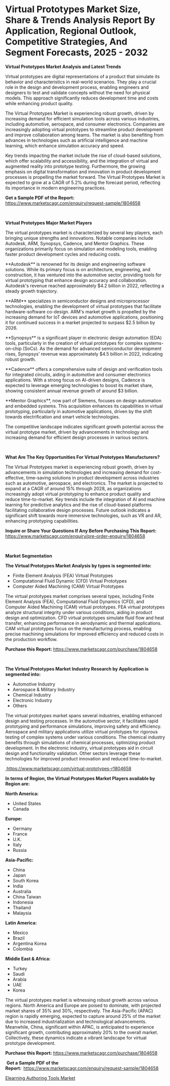 <p><h1>Virtual Prototypes Market Size, Share & Trends Analysis Report By Application, Regional Outlook, Competitive Strategies, And Segment Forecasts, 2025 - 2032</h1></p><p><strong>Virtual Prototypes Market Analysis and Latest Trends</strong></p>
<p><p>Virtual prototypes are digital representations of a product that simulate its behavior and characteristics in real-world scenarios. They play a crucial role in the design and development process, enabling engineers and designers to test and validate concepts without the need for physical models. This approach significantly reduces development time and costs while enhancing product quality.</p><p>The Virtual Prototypes Market is experiencing robust growth, driven by increasing demand for efficient simulation tools across various industries, including automotive, aerospace, and consumer electronics. Companies are increasingly adopting virtual prototypes to streamline product development and improve collaboration among teams. The market is also benefiting from advances in technologies such as artificial intelligence and machine learning, which enhance simulation accuracy and speed.</p><p>Key trends impacting the market include the rise of cloud-based solutions, which offer scalability and accessibility, and the integration of virtual and augmented reality into prototype testing. Furthermore, the growing emphasis on digital transformation and innovation in product development processes is propelling the market forward. The Virtual Prototypes Market is expected to grow at a CAGR of 5.2% during the forecast period, reflecting its importance in modern engineering practices.</p></p>
<p><strong>Get a Sample PDF of the Report:&nbsp;</strong> <a href="https://www.marketscagr.com/enquiry/request-sample/1804658?utm_campaign=3175&utm_medium=2&utm_source=Github&utm_content=ia&utm_term=10032025&utm_id=virtual-prototypes">https://www.marketscagr.com/enquiry/request-sample/1804658</a></p>
<p>&nbsp;</p>
<p><strong>Virtual Prototypes Major Market Players</strong></p>
<p><p>The virtual prototypes market is characterized by several key players, each bringing unique strengths and innovations. Notable companies include Autodesk, ARM, Synopsys, Cadence, and Mentor Graphics. These organizations primarily focus on simulation and modeling tools, enabling faster product development cycles and reducing costs.</p><p>**Autodesk** is renowned for its design and engineering software solutions. While its primary focus is on architecture, engineering, and construction, it has ventured into the automotive sector, providing tools for virtual prototyping that enhance design accuracy and collaboration. Autodesk's revenue reached approximately $4.2 billion in 2022, reflecting a steady growth trajectory.</p><p>**ARM** specializes in semiconductor designs and microprocessor technologies, enabling the development of virtual prototypes that facilitate hardware-software co-design. ARM's market growth is propelled by the increasing demand for IoT devices and automotive applications, positioning it for continued success in a market projected to surpass $2.5 billion by 2026.</p><p>**Synopsys** is a significant player in electronic design automation (EDA) tools, particularly in the creation of virtual prototypes for complex systems-on-chip (SoCs). As the demand for advanced semiconductor development rises, Synopsys’ revenue was approximately $4.5 billion in 2022, indicating robust growth.</p><p>**Cadence** offers a comprehensive suite of design and verification tools for integrated circuits, aiding in automotive and consumer electronics applications. With a strong focus on AI-driven designs, Cadence is expected to leverage emerging technologies to boost its market share, showing consistent annual revenue growth of around $3 billion.</p><p>**Mentor Graphics**, now part of Siemens, focuses on design automation and embedded systems. This acquisition enhances its capabilities in virtual prototyping, particularly in automotive applications, driven by the shift towards electrification and smart vehicle technologies.</p><p>The competitive landscape indicates significant growth potential across the virtual prototype market, driven by advancements in technology and increasing demand for efficient design processes in various sectors.</p></p>
<p>&nbsp;</p>
<p><strong>What Are The Key Opportunities For Virtual Prototypes Manufacturers?</strong></p>
<p><p>The Virtual Prototypes market is experiencing robust growth, driven by advancements in simulation technologies and increasing demand for cost-effective, time-saving solutions in product development across industries such as automotive, aerospace, and electronics. The market is projected to expand at a CAGR of around 15% through 2028, as organizations increasingly adopt virtual prototyping to enhance product quality and reduce time-to-market. Key trends include the integration of AI and machine learning for predictive analytics and the rise of cloud-based platforms facilitating collaborative design processes. Future outlook indicates a significant shift towards more immersive technologies, such as VR and AR, enhancing prototyping capabilities.</p></p>
<p><strong>Inquire or Share Your Questions If Any Before Purchasing This Report:</strong> <a href="https://www.marketscagr.com/enquiry/pre-order-enquiry/1804658?utm_campaign=3175&utm_medium=2&utm_source=Github&utm_content=ia&utm_term=10032025&utm_id=virtual-prototypes">https://www.marketscagr.com/enquiry/pre-order-enquiry/1804658</a></p>
<p>&nbsp;</p>
<p><strong>Market Segmentation</strong></p>
<p><strong>The Virtual Prototypes Market Analysis by types is segmented into:</strong></p>
<p><ul><li>Finite Element Analysis (FEA) Virtual Prototypes</li><li>Computational Fluid Dynamic (CFD) Virtual Prototypes</li><li>Computer Aided Machining (CAM) Virtual Prototypes</li></ul></p>
<p><p>The virtual prototypes market comprises several types, including Finite Element Analysis (FEA), Computational Fluid Dynamics (CFD), and Computer Aided Machining (CAM) virtual prototypes. FEA virtual prototypes analyze structural integrity under various conditions, aiding in product design and optimization. CFD virtual prototypes simulate fluid flow and heat transfer, enhancing performance in aerodynamic and thermal applications. CAM virtual prototypes focus on the manufacturing process, enabling precise machining simulations for improved efficiency and reduced costs in the production workflow.</p></p>
<p><strong>Purchase this Report:&nbsp;</strong><a href="https://www.marketscagr.com/purchase/1804658?utm_campaign=3175&utm_medium=2&utm_source=Github&utm_content=ia&utm_term=10032025&utm_id=virtual-prototypes">https://www.marketscagr.com/purchase/1804658</a></p>
<p>&nbsp;</p>
<p><strong>The Virtual Prototypes Market Industry Research by Application is segmented into:</strong></p>
<p><ul><li>Automotive Industry</li><li>Aerospace & Military Industry</li><li>Chemical Industry</li><li>Electronic Industry</li><li>Others</li></ul></p>
<p><p>The virtual prototypes market spans several industries, enabling enhanced design and testing processes. In the automotive sector, it facilitates rapid prototyping and performance simulations, improving safety and efficiency. Aerospace and military applications utilize virtual prototypes for rigorous testing of complex systems under various conditions. The chemical industry benefits through simulations of chemical processes, optimizing product development. In the electronic industry, virtual prototypes aid in circuit design and functionality validation. Other sectors leverage these technologies for improved product innovation and reduced time-to-market.</p></p>
<p><a href="https://www.marketscagr.com/virtual-prototypes-r1804658?utm_campaign=3175&utm_medium=2&utm_source=Github&utm_content=ia&utm_term=10032025&utm_id=virtual-prototypes">&nbsp;https://www.marketscagr.com/virtual-prototypes-r1804658</a></p>
<p><strong>In terms of Region, the Virtual Prototypes Market Players available by Region are:</strong></p>
<p>
    <p> <strong> North America: </strong>
        <ul>
            <li>United States</li>
            <li>Canada</li>
        </ul>
        </p> 
    <p> <strong> Europe: </strong>
        <ul>
            <li>Germany</li>
            <li>France</li>
            <li>U.K.</li>
            <li>Italy</li>
            <li>Russia</li>
        </ul>
        </p> 
    <p> <strong> Asia-Pacific: </strong>
        <ul>
            <li>China</li>
            <li>Japan</li>
            <li>South Korea</li>
            <li>India</li>
            <li>Australia</li>
            <li>China Taiwan</li>
            <li>Indonesia</li>
            <li>Thailand</li>
            <li>Malaysia</li>
        </ul>
        </p> 
    <p> <strong> Latin America: </strong>
        <ul>
            <li>Mexico</li>
            <li>Brazil</li>
            <li>Argentina Korea</li>
            <li>Colombia</li>
        </ul>
        </p> 
    <p> <strong> Middle East & Africa: </strong>
        <ul>
            <li>Turkey</li>
            <li>Saudi</li>
            <li>Arabia</li>
            <li>UAE</li>
            <li>Korea</li>
        </ul>
    </p>
    </p>
<p><p>The virtual prototypes market is witnessing robust growth across various regions. North America and Europe are poised to dominate, with projected market shares of 35% and 30%, respectively. The Asia-Pacific (APAC) region is rapidly emerging, expected to capture around 25% of the market due to increased industrialization and technological advancements. Meanwhile, China, significant within APAC, is anticipated to experience significant growth, contributing approximately 20% to the overall market. Collectively, these dynamics indicate a vibrant landscape for virtual prototype development.</p></p>
<p><strong>Purchase this Report: </strong><a href="https://www.marketscagr.com/purchase/1804658?utm_campaign=3175&utm_medium=2&utm_source=Github&utm_content=ia&utm_term=10032025&utm_id=virtual-prototypes">https://www.marketscagr.com/purchase/1804658</a></p>
<p>&nbsp;<strong>Get a Sample PDF of the Report:&nbsp;&nbsp;</strong><a href="https://www.marketscagr.com/enquiry/request-sample/1804658?utm_campaign=3175&utm_medium=2&utm_source=Github&utm_content=ia&utm_term=10032025&utm_id=virtual-prototypes">https://www.marketscagr.com/enquiry/request-sample/1804658</a></p>
<p><strong></strong></p>
<p><p><a href="https://github.com/zurubting/Market-Research-Report-List-1/blob/main/elearning-authoring-tools-market.md?utm_campaign=3175&utm_medium=2&utm_source=Github&utm_content=ia&utm_term=10032025&utm_id=virtual-prototypes">Elearning Authoring Tools Market</a></p></p>